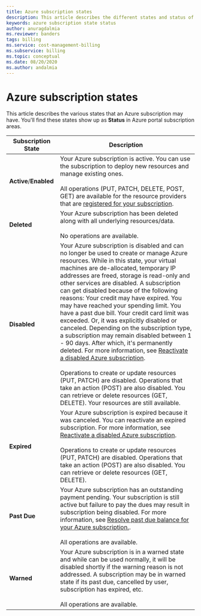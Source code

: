 ```yaml
---
title: Azure subscription states
description: This article describes the different states and status of an Azure subscription.
keywords: azure subscription state status
author: anuragdalmia
ms.reviewer: banders
tags: billing
ms.service: cost-management-billing
ms.subservice: billing
ms.topic: conceptual
ms.date: 08/20/2020
ms.author: andalmia
---
```


# Azure subscription states

This article describes the various states that an Azure subscription may have. You'll find these states show up as **Status** in Azure portal subscription areas.

| Subscription State | Description |
|-------------| ----------------|
| **Active**/**Enabled** | Your Azure subscription is active. You can use the subscription to deploy new resources and manage existing ones.<br><br>All operations (PUT, PATCH, DELETE, POST, GET) are available for the resource providers that are [registered for your subscription](../../azure-resource-manager/management/resource-providers-and-types.md#azure-portal). |
| **Deleted** | Your Azure subscription has been deleted along with all underlying resources/data.<br><br>No operations are available. |
| **Disabled** | Your Azure subscription is disabled and can no longer be used to create or manage Azure resources. While in this state, your virtual machines are de-allocated, temporary IP addresses are freed, storage is read-only and other services are disabled. A subscription can get disabled because of the following reasons: Your credit may have expired. You may have reached your spending limit. You have a past due bill. Your credit card limit was exceeded. Or, it was explicitly disabled or canceled. Depending on the subscription type, a subscription may remain disabled between 1 - 90 days. After which, it's permanently deleted. For more information, see [Reactivate a disabled Azure subscription](subscription-disabled.md).<br><br>Operations to create or update resources (PUT, PATCH) are disabled. Operations that take an action (POST) are also disabled. You can retrieve or delete resources (GET, DELETE). Your resources are still available. |
| **Expired** | Your Azure subscription is expired because it was canceled. You can reactivate an expired subscription. For more information, see [Reactivate a disabled Azure subscription](subscription-disabled.md).<br><br>Operations to create or update resources (PUT, PATCH) are disabled. Operations that take an action (POST) are also disabled. You can retrieve or delete resources (GET, DELETE).|
| **Past Due** | Your Azure subscription has an outstanding payment pending. Your subscription is still active but failure to pay the dues may result in subscription being disabled. For more information, see [Resolve past due balance for your Azure subscription.](resolve-past-due-balance.md).<br><br>All operations are available. |
| **Warned** | Your Azure subscription is in a warned state and while can be used normally, it will be disabled shortly if the warning reason is not addressed. A subscription may be in warned state if its past due, cancelled by user, subscription has expired, etc.<br><br>All operations are available. |
